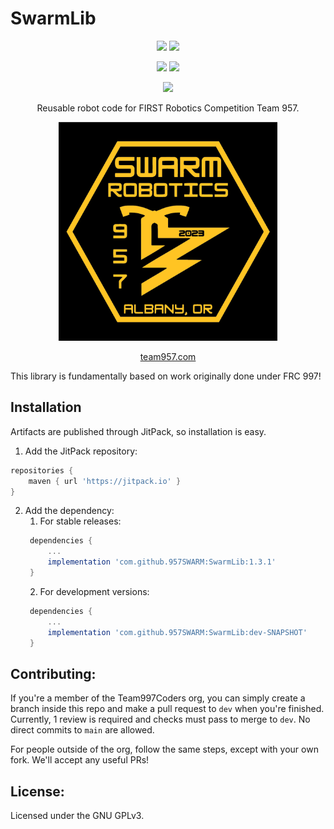 # SwarmLib

<div align="center">
<a href="https://jitpack.io/#957SWARM/SwarmLib"><img src="https://jitpack.io/v/957SWARM/SwarmLib.svg"></a>
<a href="https://javadoc.jitpack.io/com/github/957SWARM/SwarmLib/latest/javadoc/"><img src ="https://img.shields.io/static/v1.svg?label=Javadocs&message=Release&color=l"></a>

<a href="https://github.com/957SWARM/SwarmLib/actions/workflows/main.yml"><img src="https://github.com/957SWARM/SwarmLib/actions/workflows/main.yml/badge.svg?branch=main"></a>
<a href="https://957SWARM.github.io/SwarmLib"><img src="https://github.com/957SWARM/SwarmLib/actions/workflows/docs.yml/badge.svg"></a>

<a href="https://www.gnu.org/licenses/gpl-3.0"><img src="https://img.shields.io/badge/License-GPLv3-blue.svg"></a>

Reusable robot code for FIRST Robotics Competition Team 957.

<img src="https://github.com/957SWARM/SwarmLib/raw/main/logo.jpeg" width="350" height="350" />

<a href=https://www.team957.com>team957.com</a>

</div>

This library is fundamentally based on work originally done under FRC 997!

## Installation
Artifacts are published through JitPack, so installation is easy.
1) Add the JitPack repository:
```groovy
repositories {
    maven { url 'https://jitpack.io' }
}
```
2) Add the dependency:
   1) For stable releases:
   ```groovy
    dependencies {
        ...
        implementation 'com.github.957SWARM:SwarmLib:1.3.1'
    }
   ``` 
   2) For development versions:
   ```groovy
    dependencies {
        ...
        implementation 'com.github.957SWARM:SwarmLib:dev-SNAPSHOT'
    }
   ```

## Contributing:
If you're a member of the Team997Coders org, you can simply create a branch inside this repo and make a pull request to `dev` when you're finished. Currently, 1 review is required and checks must pass to merge to `dev`. No direct commits to `main` are allowed.

For people outside of the org, follow the same steps, except with your own fork. We'll accept any useful PRs!

## License:
Licensed under the GNU GPLv3.
